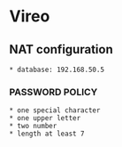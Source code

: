 # Vireo







## NAT configuration

    * database: 192.168.50.5


### PASSWORD POLICY

    * one special character
    * one upper letter
    * two number
    * length at least 7